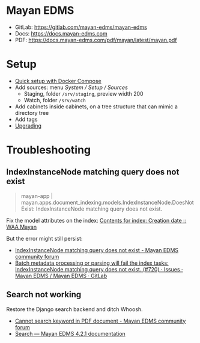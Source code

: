 # Mayan EDMS

- GitLab: https://gitlab.com/mayan-edms/mayan-edms
- Docs: https://docs.mayan-edms.com
- PDF: https://docs.mayan-edms.com/pdf/mayan/latest/mayan.pdf

# Setup

- [Quick setup with Docker Compose](https://docs.mayan-edms.com/topics/docker.html#using-docker-compose)
- Add sources: menu _System / Setup / Sources_
  - Staging, folder `/srv/staging`, preview width 200
  - Watch, folder `/srv/watch`
- Add cabinets inside cabinets, on a tree structure that can mimic a directory tree
- Add tags
- [Upgrading](https://docs.mayan-edms.com/topics/docker.html#upgrading)

# Troubleshooting

## IndexInstanceNode matching query does not exist

> mayan-app | mayan.apps.document_indexing.models.IndexInstanceNode.DoesNotExist: IndexInstanceNode matching query does not exist.

Fix the model attributes on the index: [Contents for index: Creation date :: WAA Mayan](http://mayan:8001/#/indexing/instances/nodes/18460/)

But the error might still persist:

- [IndexInstanceNode matching query does not exist - Mayan EDMS community forum](https://forum.mayan-edms.com/viewtopic.php?t=5872)
- [Batch metadata processing or parsing will fail the index tasks: IndexInstanceNode matching query does not exist. (#720) · Issues · Mayan EDMS / Mayan EDMS · GitLab](https://gitlab.com/mayan-edms/mayan-edms/-/issues/720)

## Search not working

Restore the Django search backend and ditch Whoosh.

- [Cannot search keyword in PDF document - Mayan EDMS community forum](https://forum.mayan-edms.com/viewtopic.php?t=5673)
- [Search — Mayan EDMS 4.2.1 documentation](https://docs.mayan-edms.com/chapters/search.html)
